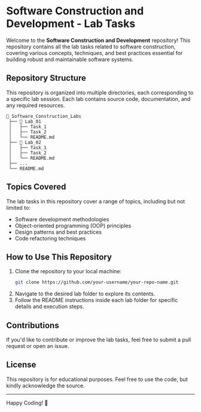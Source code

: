 # Software Construction and Development - Lab Tasks

Welcome to the **Software Construction and Development** repository! This repository contains all the lab tasks related to software construction, covering various concepts, techniques, and best practices essential for building robust and maintainable software systems.

## Repository Structure
This repository is organized into multiple directories, each corresponding to a specific lab session. Each lab contains source code, documentation, and any required resources.

```
📂 Software_Construction_Labs
 ├── 📂 Lab_01  
 │   ├── Task_1  
 │   ├── Task_2  
 │   └── README.md  
 ├── 📂 Lab_02  
 │   ├── Task_1  
 │   ├── Task_2  
 │   └── README.md  
 ├── ...  
 └── README.md  
```

## Topics Covered
The lab tasks in this repository cover a range of topics, including but not limited to:
- Software development methodologies
- Object-oriented programming (OOP) principles
- Design patterns and best practices
- Code refactoring techniques

## How to Use This Repository
1. Clone the repository to your local machine:
   ```sh
   git clone https://github.com/your-username/your-repo-name.git
   ```
2. Navigate to the desired lab folder to explore its contents.
3. Follow the README instructions inside each lab folder for specific details and execution steps.

## Contributions
If you'd like to contribute or improve the lab tasks, feel free to submit a pull request or open an issue.

## License
This repository is for educational purposes. Feel free to use the code, but kindly acknowledge the source.

---

Happy Coding! 🚀

